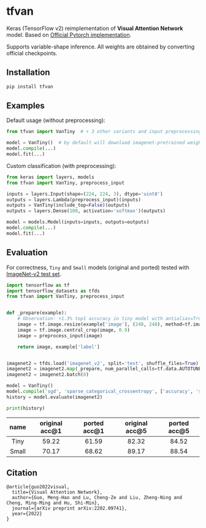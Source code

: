 # tfvan

Keras (TensorFlow v2) reimplementation of **Visual Attention Network** model.
Based on [Official Pytorch implementation](https://github.com/Visual-Attention-Network/VAN-Classification).

Supports variable-shape inference. All weights are obtained by converting official checkpoints. 

## Installation

```bash
pip install tfvan
```

## Examples

Default usage (without preprocessing):

```python
from tfvan import VanTiny  # + 3 other variants and input preprocessing

model = VanTiny()  # by default will download imagenet-pretrained weights
model.compile(...)
model.fit(...)
```

Custom classification (with preprocessing):

```python
from keras import layers, models
from tfvan import VanTiny, preprocess_input

inputs = layers.Input(shape=(224, 224, 3), dtype='uint8')
outputs = layers.Lambda(preprocess_input)(inputs)
outputs = VanTiny(include_top=False)(outputs)
outputs = layers.Dense(100, activation='softmax')(outputs)

model = models.Model(inputs=inputs, outputs=outputs)
model.compile(...)
model.fit(...)
```

## Evaluation

For correctness, `Tiny` and `Small` models (original and ported) tested
with [ImageNet-v2 test set](https://www.tensorflow.org/datasets/catalog/imagenet_v2).

```python
import tensorflow as tf
import tensorflow_datasets as tfds
from tfvan import VanTiny, preprocess_input


def _prepare(example):
    # Observation: +1.3% top1 accuracy in tiny model with antialias=True
    image = tf.image.resize(example['image'], (248, 248), method=tf.image.ResizeMethod.BICUBIC)
    image = tf.image.central_crop(image, 0.9)
    image = preprocess_input(image)

    return image, example['label']


imagenet2 = tfds.load('imagenet_v2', split='test', shuffle_files=True)
imagenet2 = imagenet2.map(_prepare, num_parallel_calls=tf.data.AUTOTUNE)
imagenet2 = imagenet2.batch(8)

model = VanTiny()
model.compile('sgd', 'sparse_categorical_crossentropy', ['accuracy', 'sparse_top_k_categorical_accuracy'])
history = model.evaluate(imagenet2)

print(history)
```

| name | original acc@1 | ported acc@1 | original acc@5 | ported acc@5 |
| :---: | :---: | :---: | :---: | :---: |
| Tiny | 59.22 | 61.59 | 82.32 | 84.52 |
| Small | 70.17 | 68.62 | 89.17 | 88.54 |

## Citation

```
@article{guo2022visual,
  title={Visual Attention Network},
  author={Guo, Meng-Hao and Lu, Cheng-Ze and Liu, Zheng-Ning and Cheng, Ming-Ming and Hu, Shi-Min},
  journal={arXiv preprint arXiv:2202.09741},
  year={2022}
}